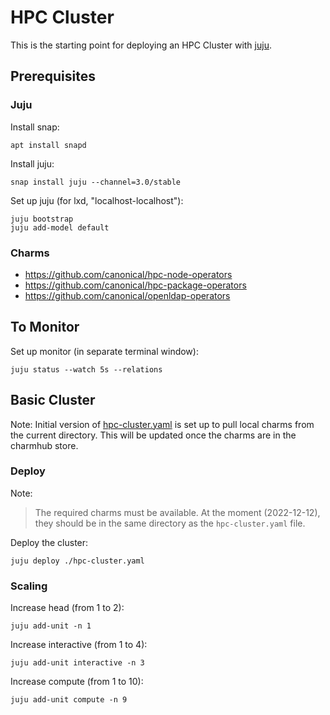 # HPC Cluster

This is the starting point for deploying an HPC Cluster with
[juju](https://juju.is).

## Prerequisites

### Juju

Install snap:

```
apt install snapd
```

Install juju:

```
snap install juju --channel=3.0/stable
```

Set up juju (for lxd, "localhost-localhost"):

```
juju bootstrap
juju add-model default
```

### Charms

* https://github.com/canonical/hpc-node-operators
* https://github.com/canonical/hpc-package-operators
* https://github.com/canonical/openldap-operators


## To Monitor

Set up monitor (in separate terminal window):

```
juju status --watch 5s --relations
```

## Basic Cluster

Note: Initial version of [hpc-cluster.yaml](./hpc-cluster.yaml)
is set up to pull local charms from the current directory. This will
be updated once the charms are in the charmhub store.

### Deploy

Note:
> The required charms must be available. At the moment (2022-12-12),
they should be in the same directory as the `hpc-cluster.yaml` file.

Deploy the cluster:

```
juju deploy ./hpc-cluster.yaml
```

### Scaling

Increase head (from 1 to 2):

```
juju add-unit -n 1
```

Increase interactive (from 1 to 4):

```
juju add-unit interactive -n 3
```

Increase compute (from 1 to 10):

```
juju add-unit compute -n 9
```
